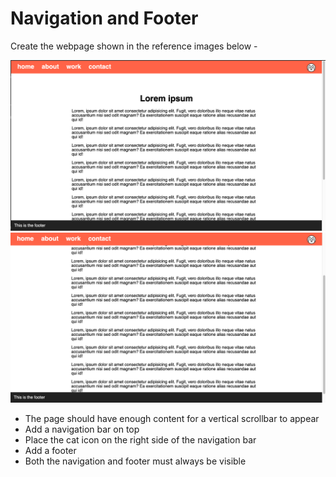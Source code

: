 # Navigation and Footer

Create the webpage shown in the reference images below -

![](reference-1.png)
![](reference-2.png)

- The page should have enough content for a vertical scrollbar to appear
- Add a navigation bar on top
- Place the cat icon on the right side of the navigation bar
- Add a footer
- Both the navigation and footer must always be visible
